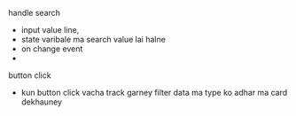 handle search
- input value line, 
- state varibale ma search value lai halne
- on change event
- 

button click
- kun button click vacha track garney
filter data ma type ko adhar ma card dekhauney